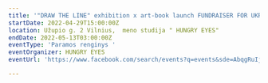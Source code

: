 ```yaml
---
title: '"DRAW THE LINE" exhibition x art-book launch FUNDRAISER FOR UKRAINE'
startDate: 2022-04-29T15:00:00Z
location: Užupio g. 2 Vilnius,  meno studija " HUNGRY EYES"
endDate: 2022-05-13T03:00:00Z
eventType: 'Paramos renginys '
eventOrganizer: HUNGRY EYES
eventUrl: 'https://www.facebook.com/search/events?q=events&sde=AbqgRuIjseVY9v6OIg4ObaOAQ_Dk_nZy75ZrT7UBwGpxxZ-SUocyq0-c4EJ7qat3M5JNKdDdSRpSlVoaqrVL_oAu&filters=eyJmaWx0ZXJfZXZlbnRzX2RhdGVfcmFuZ2U6MCI6IntcIm5hbWVcIjpcImZpbHRlcl9ldmVudHNfZGF0ZVwiLFwiYXJnc1wiOlwiMjAyMi0wNS0wOX4yMDIyLTA1LTE1XCJ9In0%3D '

---
```

